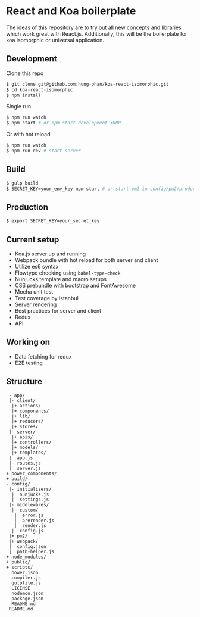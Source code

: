 # React and Koa boilerplate

The ideas of this repository are to try out all new concepts and libraries which work great with React.js.
Additionally, this will be the boilerplate for koa isomorphic or universal application.

## Development
Clone this repo

```bash
$ git clone git@github.com:hung-phan/koa-react-isomorphic.git
$ cd koa-react-isomorphic
$ npm install
```

Single run

```bash
$ npm run watch
$ npm start # or npm start development 3000
```

Or with hot reload

```bash
$ npm run watch
$ npm run dev # start server
```

## Build

```bash
$ gulp build
$ SECRET_KEY=your_env_key npm start # or start pm2 in config/pm2/production.json
```

## Production

```bash
$ export SECRET_KEY=your_secret_key
```

## Current setup
- Koa.js server up and running
- Webpack bundle with hot reload for both server and client
- Utilize es6 syntax
- Flowtype checking using `babel-type-check`
- Nunjucks template and macro setups
- CSS prebundle with bootstrap and FontAwesome
- Mocha unit test
- Test coverage by Istanbul
- Server rendering
- Best practices for server and client
- Redux
- API

## Working on
- Data fetching for redux
- E2E testing

## Structure

```
 - app/
 |- client/
  |+ actions/
  |+ components/
  |+ lib/
  |+ reducers/
  |+ stores/
 |- server/
  |+ apis/
  |+ controllers/
  |+ models/
  |+ templates/
 |  app.js
 |  routes.js
 |  server.js
+ bower_components/
+ build/
- config/
 |- initializers/
  |  nunjucks.js
  |  settings.js
 |- middlewares/
  |- custom/
   |  error.js
   |  prerender.js
   |  render.js
  |  config.js
 |+ pm2/
 |+ webpack/
 |  config.json
 |  path-helper.js
+ node_modules/
+ public/
+ scripts/
  bower.json
  compiler.js
  gulpfile.js
  LICENSE
  nodemon.json
  package.json
  README.md
 README.md
```
